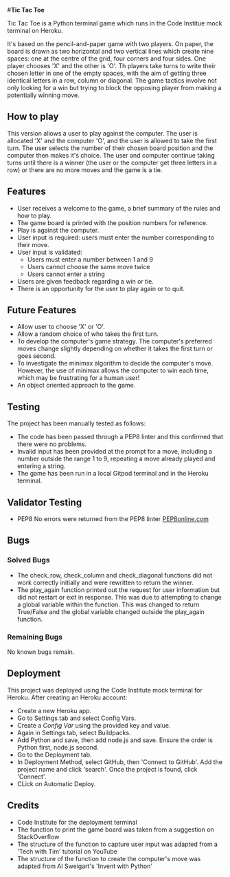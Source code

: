 #**Tic Tac Toe**

Tic Tac Toe is a Python terminal game which runs in the Code Institue mock terminal on Heroku.

It's based on the pencil-and-paper game with two players. On paper, the board is drawn as two horizontal and two vertical lines which create nine spaces: one at the centre of the grid, four corners and four sides. One player chooses 'X' and the other is 'O'. Th players take turns to write their chosen letter in one of the empty spaces, with the aim of getting three identical letters in a row, column or diagonal. The game tactics involve not only looking for a win but trying to block the opposing player from making a potentially winning move.

## How to play

This version allows a user to play against the computer. The user is allocated 'X' and the computer 'O', and the user is allowed to take the first turn. The user selects the number of their chosen board position and the computer then makes it's choice. The user and computer continue taking turns until there is a winner (the user or the computer get three letters in a row) or there are no more moves and the game is a tie.

## Features

- User receives a welcome to the game, a brief summary of the rules and how to play.
- The game board is printed with the position numbers for reference.
- Play is against the computer.
- User input is required: users must enter the number corresponding to their move.
- User input is validated: 
    - Users must enter a number between 1 and 9
    - Users cannot choose the same move twice
    - Users cannot enter a string
- Users are given feedback regarding a win or tie.
- There is an opportunity for the user to play again or to quit.

## Future Features

- Allow user to choose 'X' or 'O'.
- Allow a random choice of who takes the first turn.
- To develop the computer's game strategy. The computer's preferred moves change slightly depending on whether it takes the first turn or goes second. 
- To investigate the minimax algorithm to decide the computer's move. However, the use of minimax allows the computer to win each time, which may be frustrating for a human user!
- An object oriented approach to the game.

## Testing

The project has been manually tested as follows:

- The code has been passed through a PEP8 linter and this confirmed that there were no problems.
- Invalid input has been provided at the prompt for a move, including a number outside the range 1 to 9, repeating a move already played and entering a string. 
- The game has been run in a local Gitpod terminal and in the Heroku terminal.

## Validator Testing

- PEP8
    No errors were returned from the PEP8 linter [PEP8online.com](http://pep8online.com/)

## Bugs

### Solved Bugs

- The check_row, check_column and check_diagonal functions did not work correctly initially and were rewritten to return the winner.
- The play_again function printed out the request for user information but did not restart or exit in response. This was due to attempting to change a global variable within the function. This was changed to return True/False and the global variable changed outside the play_again function.

### Remaining Bugs

No known bugs remain.

## Deployment

This project was deployed using the Code Institute mock terminal for Heroku. After creating an Heroku account:
- Create a new Heroku app.
- Go to Settings tab and select Config Vars.
- Create a _Config Var_ using the provided key and value.
- Again in Settings tab, select Buildpacks.
- Add Python and save, then add node.js and save. Ensure the order is Python first, node.js second.
- Go to the Deployment tab.
- In Deployment Method, select GitHub, then 'Connect to GitHub'. Add the project name and click 'search'. Once the project is found, click 'Connect'. 
- CLick on Automatic Deploy.

## Credits

- Code Institute for the deployment terminal
- The function to print the game board was taken from a suggestion on StackOverflow
- The structure of the function to capture user input was adapted from a 'Tech with Tim' tutorial on YouTube
- The structure of the function to create the computer's move was adapted from Al Sweigart's 'Invent with Python'